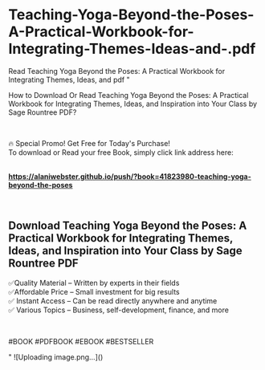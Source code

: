 # Teaching-Yoga-Beyond-the-Poses-A-Practical-Workbook-for-Integrating-Themes-Ideas-and-.pdf
Read Teaching Yoga Beyond the Poses: A Practical Workbook for Integrating Themes, Ideas, and  pdf
"<p>How to Download Or Read Teaching Yoga Beyond the Poses: A Practical Workbook for Integrating Themes, Ideas, and Inspiration into Your Class by Sage Rountree PDF?</p>
<p>&nbsp;</p>
<p>&#128293;  Special Promo! Get Free for Today's Purchase!<br />To download or Read your free Book, simply click link address here:&nbsp;<br />&nbsp;</p>
<p><a href=""https://alaniwebster.github.io/push/?book=41823980-teaching-yoga-beyond-the-poses""><strong>https://alaniwebster.github.io/push/?book=41823980-teaching-yoga-beyond-the-poses</strong></a></p>
<p>&nbsp;</p>
<h2>Download Teaching Yoga Beyond the Poses: A Practical Workbook for Integrating Themes, Ideas, and Inspiration into Your Class by Sage Rountree PDF</h2>
<p>&#x2705;Quality Material &ndash; Written by experts in their fields<br />&#x2705;Affordable Price &ndash; Small investment for big results<br />&#x2705; Instant Access &ndash; Can be read directly anywhere and anytime<br />&#x2705; Various Topics &ndash; Business, self-development, finance, and more</p>
<p>&nbsp;</p>
<p>#BOOK #PDFBOOK #EBOOK #BESTSELLER</p>
"
![Uploading image.png…]()
